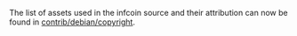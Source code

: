 The list of assets used in the infcoin source and their attribution can now be found in [contrib/debian/copyright](../contrib/debian/copyright).
